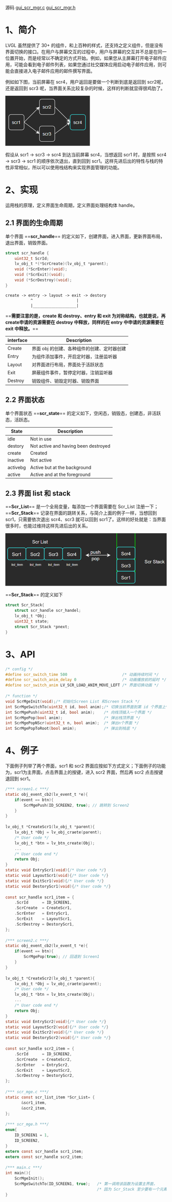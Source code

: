 源码 
[gui_scr_mgr.c](scr/gui_scr_mgr.c)
[gui_scr_mgr.h](scr/gui_scr_mgr.h)

# 1、简介
LVGL 虽然提供了 30+ 的组件，和上百种的样式，还支持之定义组件，但是没有界面切换的接口。在用户与屏幕交互的过程中，用户与屏幕的交互并不总是在同一位置开始，而是经常以不确定的方式开始。例如，如果您从主屏幕打开电子邮件应用，可能会看到电子邮件列表，如果您通过社交媒体应用启动电子邮件应用，则可能会直接进入电子邮件应用的邮件撰写界面。

例如如下图，当前屏幕在 scr4，用户返回是要做一个判断到底是返回到 scr2呢，还是返回到 scr3 呢，当界面关系比较复杂的时候，这样的判断就显得很鸡肋了。

![Pasted image 20230221105527](img/Pasted%20image%2020230221105527.png)

假设从 scr1 -> scr3 -> scr4 到达当前屏幕 scr4，当想返回 scr1 时，是按照 scr4 -> scr3 -> scr1 的顺序依次退出，直到回到 scr1。这样先进后出的特性与栈的特性非常相似，所以可以使用栈结构来实现界面管理的功能。


# 2、实现
运用栈的原理，定义界面生命周期，定义界面处理结构体 handle。

## 2.1 界面的生命周期
单个界面 ==**scr_handle**== 的定义如下，创建界面，进入界面，更新界面布局，退出界面，销毁界面。
~~~c
struct scr_handle {
    uint32_t ScrId;
    lv_obj_t *(*ScrCreate)(lv_obj_t *parent);
    void (*ScrEnter)(void);
    void (*ScrExit)(void);
    void (*ScrDestroy)(void);
}
~~~

~~~
create -> entry -> layout -> exit -> destory
		   ^                   |
		   |___________________|
~~~

==**需要注意的是，create 和 destroy、entry 和  exit 为对称结构，也就是说，再create申请的资源需要在 destroy 中释放，同样的在 entry 中申请的资源需要在 exit 中释放。**==

| interface   | Description |
| ----------- | ----------- |
| Create      | 界面 obj 的创建、各种组件的创建、定时器创建 |
| Entry       | 为组件添加事件，开启定时器，注册监听器      |
| Layout      | 对界面进行布局，界面处于活跃状态            |
| Exit        | 屏蔽组件事件，暂停定时器，注销监听器        |
| Destroy     | 销毁组件、销毁定时器、销毁界面              |

## 2.2 界面状态
单个界面状态 ==**scr_state**== 的定义如下，空闲态，销毁态，创建态，非活跃态，活跃态。

| State       | Description |
| ----------- | ----------- |
| idle      | Not in use                           |
| destory   | Not active and having been destroyed |
| create    | Created                              |
| inactive  | Not active                           |
| activebg  | Active but at the background         |
| active    | Active and at the foreground         |

## 2.3 界面 list 和 stack

==**Scr_List**== 是一个全局变量，每添加一个界面需要在 Scr_List 注册一下；==**Scr_Stack**== 记录在界面的跳转关系，与简介上面的例子一样，当想回到 scr1，只需要依次退出 scr4、scr3 就可以回到 scr1了。这样的好处就是：当界面很多时，也能过维持这样先进后出的关系。

![Pasted image 20230221112554](img/Pasted%20image%2020230221112554.png)

==**Scr_Stack**== 的定义如下
~~~c
struct Scr_Stack{
	struct scr_handle scr_handel;
	lv_obj_t *Obj;
	uint32_t state;
	struct Scr_Stack *pnext;
}
~~~

# 3、API

~~~c
/* config */
#define scr_switch_time 500                        /* 动画持续时间 */
#define scr_switch_anim_delay 0                    /* 动画播放前的延时 */
#define scr_switch_anim LV_SCR_LOAD_ANIM_MOVE_LEFT /* 界面切换动画 */

/* function */
void ScrMgeInit(void);/* 初始化Screen List 和Screen Stack */
int ScrMgeSwitchTo(uint32_t id, bool anim);/* 切换当前界面到第 id 个界面上*/
int ScrMgePush(uint32_t id, bool anim);    /* 向栈顶插入一个界面 */
int ScrMgePop(bool anim);                  /* 弹出栈顶界面 */
int ScrMgePopNScr(uint32_t n, bool anim);  /* 弹出n个界面 */
int ScrMgePopToRoot(bool anim);            /* 弹出到栈底 */
~~~

# 4、例子

下面例子列举了两个界面，scr1 和 scr2 界面应按如下方式定义；下面例子的功能为，scr1为主界面，点击界面上的按键，进入 scr2 界面，然后再 scr2 点击按键退回到 scr1。
~~~c
/*** screen1.c ***/
static obj_event_cb2(lv_event_t *e){
	if(event == btn){
		ScrMgePush(ID_SCREEN2, true); // 跳转到 Screen2
	}
}

lv_obj_t *CreateScr1(lv_obj_t *parent){
	lv_obj_t *Obj = lv_obj_craete(parent);
	/* User code */
	lv_obj_t *btn = lv_btn_create(Obj);
	...
	/* User code end */
	return Obj;
}
static void EntryScr1(void){/* User code */}
static void LayoutScr1(void){/* User code */}
static void ExitScr1(void){/* User code */}
static void DestoryScr1(void){/* User code */}

const scr_handle scr1_item = {
    .ScrId      = ID_SCREEN1,
    .ScrCreate  = CreateScr1,
    .ScrEnter   = EntryScr1,
    .ScrExit    = LayoutScr1,
    .ScrDestroy = DestoryScr1,
};

/*** screen2.c ***/
static obj_event_cb2(lv_event_t *e){
	if(event == btn){
		ScrMgePop(true); // 回退到 Screen1
	}
}

lv_obj_t *CreateScr2(lv_obj_t *parent){
	lv_obj_t *Obj = lv_obj_craete(parent);
	/* User code */
	lv_obj_t *btn = lv_btn_create(Obj);
	...
	/* User code end */
	return Obj;
}
static void EntryScr2(void){/* User code */}
static void LayoutScr2(void){/* User code */}
static void ExitScr2(void){/* User code */}
static void DestoryScr2(void){/* User code */}

const scr_handle scr2_item = {
    .ScrId      = ID_SCREEN2,
    .ScrCreate  = CreateScr2,
    .ScrEnter   = EntryScr2,
    .ScrExit    = LayoutScr2,
    .ScrDestroy = DestoryScr2,
};

/*** scr_mge.c ***/
static const scr_list_item *Scr_List= {
       &scr1_item,
       &scr2_item,
};

/*** scr_mge.h ***/
enum{
	ID_SCREEN1 = 1,
	ID_SCREEN2,
}
extern const scr_handle scr1_item;
extern const scr_handle scr2_item;

/*** main.c ***/
int main(){
	ScrMgeInit(); 
	ScrMgeSwitchTo(ID_SCREEN1, true);   /* 第一调用该函数为设置主界面，     */
										/* 因为 Scr_Stack 至少要有一个元素 */
}
~~~

